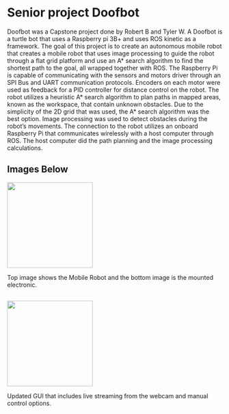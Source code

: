 # Senior project Doofbot

Doofbot was a Capstone project done by Robert B and Tyler W. 
A Doofbot is a turtle bot that uses a Raspberry pi 3B+ and uses ROS kinetic as a framework. 
The goal of this project is to create an autonomous mobile robot that creates a mobile robot that uses image processing to guide the robot through a flat grid platform and use an A* search algorithm to find the shortest path to the goal, all wrapped together with ROS. The Raspberry Pi is capable of communicating with the sensors and motors driver through an SPI Bus and UART communication protocols. Encoders on each motor were used as feedback for a PID controller for distance control on the robot. The robot utilizes a heuristic A* search algorithm to plan paths in mapped areas, known as the workspace, that contain unknown obstacles. Due to the simplicity of the 2D grid that was used, the A* search algorithm was the best option. Image processing was used to detect obstacles during the robot’s movements. The connection to the robot utilizes an onboard Raspberry Pi that communicates wirelessly with a host computer through ROS. The host computer did the path planning and the image processing calculations. 


## Images Below
<img src="https://user-images.githubusercontent.com/50836413/182407431-8f739654-0fb5-40e5-be24-cb9803d4b14a.png" width="200" />

Top image shows the Mobile Robot and the bottom image is the mounted electronic. 

##
<img src="https://user-images.githubusercontent.com/50836413/182407029-19c44388-bfcc-49bc-8aa9-fcf716cabe83.png" width="200" />

Updated GUI that includes live streaming from the webcam and manual control options.


